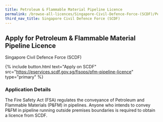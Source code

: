 ```yaml
---
title: Petroleum & Flammable Material Pipeline Licence
permalink: /browse-all-licences/Singapore-Civil-Defence-Force-(SCDF)/Petroleum-&-Flammable-Material-Pipeline-Licence
third_nav_title: Singapore Civil Defence Force (SCDF)
---
```


## Apply for Petroleum & Flammable Material Pipeline Licence

Singapore Civil Defence Force (SCDF)

{% include button.html text="Apply on SCDF" src="https://eservices.scdf.gov.sg/fisops/pfm-pipeline-licence" type="primary" %}

<H3>Application Details</H3>

<p>The Fire Safety Act (FSA) regulates the conveyance of Petroleum and Flammable Materials (P&amp;FM) in pipelines. Anyone who intends to convey P&amp;FM in pipeline running outside premises boundaries is required to obtain a licence from SCDF.</p>

